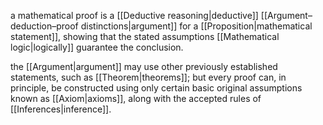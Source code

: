 a mathematical proof is a [[Deductive reasoning|deductive]] [[Argument–deduction–proof distinctions|argument]] for a [[Proposition|mathematical statement]], showing that the stated assumptions [[Mathematical logic|logically]] guarantee the conclusion.

the [[Argument|argument]] may use other previously established statements, such as [[Theorem|theorems]]; but every proof can, in principle, be constructed using only certain basic original assumptions known as [[Axiom|axioms]], along with the accepted rules of [[Inferences|inference]].